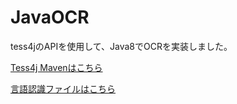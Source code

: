 # JavaOCR
<p>tess4jのAPIを使用して、Java8でOCRを実装しました。</p>

<p><a href="https://mvnrepository.com/artifact/net.sourceforge.tess4j/tess4j" target="_blank">Tess4j Mavenはこちら</a></p>
<p><a href="https://github.com/tesseract-ocr/tessdata" target="_blank">言語認識ファイルはこちら</p>


